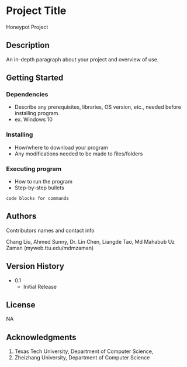 # Project Title

Honeypot Project

## Description

An in-depth paragraph about your project and overview of use.

## Getting Started

### Dependencies

* Describe any prerequisites, libraries, OS version, etc., needed before installing program.
* ex. Windows 10

### Installing

* How/where to download your program
* Any modifications needed to be made to files/folders

### Executing program

* How to run the program
* Step-by-step bullets
```
code blocks for commands
```

## Authors

Contributors names and contact info


Chang Liu,
Ahmed Sunny,
Dr. Lin Chen,
Liangde Tao,
Md Mahabub Uz Zaman (myweb.ttu.edu/mdmzaman)

## Version History

* 0.1
    * Initial Release

## License

NA

## Acknowledgments

1. Texas Tech University, Department of Computer Science,
2. Zheizhang University, Department of Computer Science
